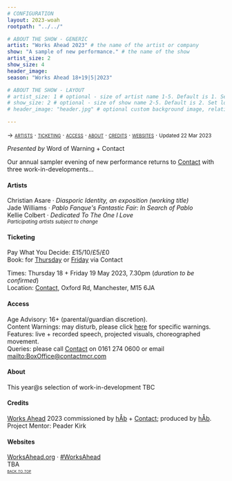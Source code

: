 ```yaml
---
# CONFIGURATION
layout: 2023-woah
rootpath: "../../"

# ABOUT THE SHOW - GENERIC
artist: "Works Ahead 2023" # the name of the artist or company
show: "A sample of new performance." # the name of the show
artist_size: 2
show_size: 4
header_image:    
season: "Works Ahead 18+19|5|2023"

# ABOUT THE SHOW - LAYOUT
# artist_size: 1 # optional - size of artist name 1-5. Default is 1. Set longer names to lower values
# show_size: 2 # optional - size of show name 2-5. Default is 2. Set longer names to lower values
# header_image: "header.jpg" # optional custom background image, relative to current page

---
```

<span style='font-variant: small-caps'>→ [artists](/current/2023-worksahead/#artists) · [ticketing](/current/2023-worksahead/#ticketing) · [access](/current/2023-worksahead/#access) · [about](/current/2023-worksahead/#about) · [credits](/current/2023-worksahead/#credits) · [websites](/current/2023-worksahead/#websites)</span> · <small>Updated 22 Mar 2023</small>        
        
*Presented by* Word of Warning + Contact        
        
Our annual sampler evening of new performance returns to <a href="https://contactmcr.com" target="_blank">Contact</a> with three work-in-developments…          
          
#### Artists
Christian Asare · *Diasporic Identity, an exposition (working title)*<br>Jade Williams · *Pablo Fanque's Fantastic Fair: In Search of Pablo*<br>Kellie Colbert · *Dedicated To The One I Love*<br>*<small>Participating artists subject to change*</small>          
        
#### Ticketing          
Pay What You Decide: £15/10/£5/£0<br>Book: for <a href="https://contactmcr.com/book-online/254758" target="_blank">Thursday</a> or <a href="https://contactmcr.com/book-online/254759" target="_blank">Friday</a> via Contact         
         
Times: Thursday 18 + Friday 19 May 2023, 7.30pm (*duration to be confirmed*)<br>Location: <a href="https://contactmcr.com/about-us/your-visit" target="_blank">Contact</a>, Oxford Rd, Manchester, M15 6JA        
        
#### Access         
Age Advisory: 16+ (parental/guardian discretion).<br>Content Warnings: may disturb, please click [here](/warnings) for specific warnings.<br>Features: live + recorded speech, projected visuals, choreographed movement.<br>Queries: please call <a href="https://contactmcr.com/accessibility" target="_blank">Contact</a> on 0161 274 0600 or email <mailto:BoxOffice@contactmcr.com>        
         
#### About           
This year@s selection of work-in-development TBC           
          
#### Credits         
[Works Ahead](/hab/worksahead) 2023 commissioned by [hÅb](/hab) + <a href="https://contactmcr.com" target="_blank">Contact</a>; produced by [hÅb](/hab).<br>Project Mentor: Peader Kirk        
         
#### Websites          
<a href="http://worksahead.org" target="_blank">WorksAhead.org</a> · <a href="http://twitter.com/hashtag/WorksAhead" target="_blank">#WorksAhead</a><br>TBA        
<small><span style='font-variant: small-caps'>[back to top](/current/2023-worksahead)</span></small>
